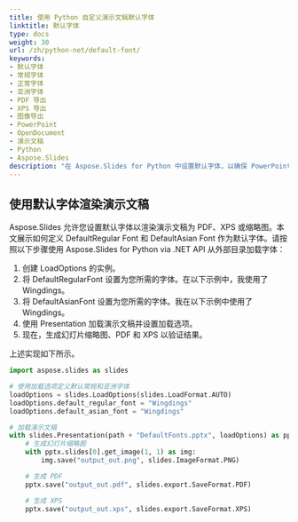 ```yaml
---
title: 使用 Python 自定义演示文稿默认字体
linktitle: 默认字体
type: docs
weight: 30
url: /zh/python-net/default-font/
keywords:
- 默认字体
- 常规字体
- 正常字体
- 亚洲字体
- PDF 导出
- XPS 导出
- 图像导出
- PowerPoint
- OpenDocument
- 演示文稿
- Python
- Aspose.Slides
description: "在 Aspose.Slides for Python 中设置默认字体，以确保 PowerPoint (PPT、PPTX) 和 OpenDocument (ODP) 正确转换为 PDF、XPS 和图像。"
---
```


## **使用默认字体渲染演示文稿**
Aspose.Slides 允许您设置默认字体以渲染演示文稿为 PDF、XPS 或缩略图。本文展示如何定义 DefaultRegular Font 和 DefaultAsian Font 作为默认字体。请按照以下步骤使用 Aspose.Slides for Python via .NET API 从外部目录加载字体：

1. 创建 LoadOptions 的实例。
1. 将 DefaultRegularFont 设置为您所需的字体。在以下示例中，我使用了 Wingdings。
1. 将 DefaultAsianFont 设置为您所需的字体。我在以下示例中使用了 Wingdings。
1. 使用 Presentation 加载演示文稿并设置加载选项。
1. 现在，生成幻灯片缩略图、PDF 和 XPS 以验证结果。

上述实现如下所示。

```py
import aspose.slides as slides

# 使用加载选项定义默认常规和亚洲字体
loadOptions = slides.LoadOptions(slides.LoadFormat.AUTO)
loadOptions.default_regular_font = "Wingdings"
loadOptions.default_asian_font = "Wingdings"

# 加载演示文稿
with slides.Presentation(path + "DefaultFonts.pptx", loadOptions) as pptx:
    # 生成幻灯片缩略图
    with pptx.slides[0].get_image(1, 1) as img:
        img.save("output_out.png", slides.ImageFormat.PNG)

    # 生成 PDF
    pptx.save("output_out.pdf", slides.export.SaveFormat.PDF)

    # 生成 XPS
    pptx.save("output_out.xps", slides.export.SaveFormat.XPS)
```